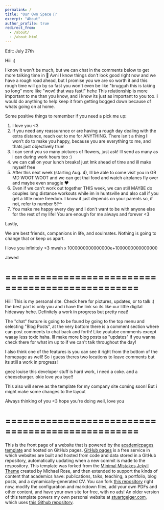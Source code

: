 ```yaml
---
permalink: /
title: "Our Own Space 🚀"
excerpt: "About"
author_profile: true
redirect_from: 
  - /about/
  - /about.html
---
```

Edit: July 27th

Hiii :) 

I know it won't be much, but we can chat in the comments below to get more talking time in 🥺 
Avni I know things don't look good right now and we have a rough road ahead, but I promise you we are so worth it and this rough time will go by so fast you won't even be like "brugguh this is taking so long" more like "wow! that was fast!" hehe 
This relationship is more important to me than you know, and i know its just as important to you too. i would do anything to help keep it from getting bogged down because of whats going on at home.

Some positive things to remember if you need a pick me up:
1. I love you <3
2. If you need any reassurance or are having a rough day dealing with the extra distance, reach out to me for ANYTHING. There isn't a thing I won't do to make you happy, because you are everything to me, and thats just objectively true!
3. I can send you so many pictures of flowers, just ask! Ill send as many as i can during work hours too :)
4. we can call on your lunch breaks! just lmk ahead of time and ill make myself free
5. After this next week (starting Aug. 4), Ill be able to come visit you in GB MD WOOT WOOT and we can get thai food and watch airplanes fly over and maybe even snuggle ❤️
6. Even if we can't work out together THIS week, we can still MAYBE do couples long distance workouts while im in huntsville and also call if you get a little more freedom. I know it just depends on your parents so, if not, refer to number 5!^^
7. You make me happy every day and I don't want to be with anyone else for the rest of my life! You are enough for me always and forever <3 

Lastly,

We are best friends, companions in life, and soulmates. Nothing is going to change that or keep us apart.

I love you infinitely <3 mwah x 1000000000000000e+1000000000000000

Jawed
# =================================================

Hiii! This is my personal site. Check here for pictures, updates, or to talk :) the best part is only you and i have the link so its like our little digital hideaway hehe. Definitely a work in progress but pretty neat!

The "chat" feature is going to be found by going to the top menu and selecting "Blog Posts", at the very bottom there is a comment section where can post comments to chat back and forth! Like youtube comments except waaay less toxic haha. Ill make more blog posts as "updates" if you wanna check there for what im up to if we can't talk throughout the day! 

I also think one of the features is you can see it right from the bottom of the homepage as well! So i guess theres two locations to leave comments but its still a work in progress!

geez louise this developer stuff is hard work, i need a coke. and a cheeseburger. okie love you bye!!

This also will serve as the template for my company site coming soon! But i might make some changes to the layout

Always thinking of you <3 hope you're doing well, love you

# ================================================= 
This is the front page of a website that is powered by the [academicpages template](https://github.com/academicpages/academicpages.github.io) and hosted on GitHub pages. [GitHub pages](https://pages.github.com) is a free service in which websites are built and hosted from code and data stored in a GitHub repository, automatically updating when a new commit is made to the respository. This template was forked from the [Minimal Mistakes Jekyll Theme](https://mmistakes.github.io/minimal-mistakes/) created by Michael Rose, and then extended to support the kinds of content that academics have: publications, talks, teaching, a portfolio, blog posts, and a dynamically-generated CV. You can fork [this repository](https://github.com/academicpages/academicpages.github.io) right now, modify the configuration and markdown files, add your own PDFs and other content, and have your own site for free, with no ads! An older version of this template powers my own personal website at [stuartgeiger.com](http://stuartgeiger.com), which uses [this Github repository](https://github.com/staeiou/staeiou.github.io).
